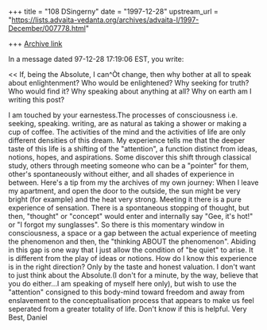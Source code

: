 +++
title = "108 DSingerny"
date = "1997-12-28"
upstream_url = "https://lists.advaita-vedanta.org/archives/advaita-l/1997-December/007778.html"

+++
[Archive link](https://lists.advaita-vedanta.org/archives/advaita-l/1997-December/007778.html)

In a message dated 97-12-28 17:19:06 EST, you write:

<< If, being the Absolute, I can^Òt
 change, then why bother at all to speak about enlightenment? Who would be
 enlightened? Why seeking for truth? Who would find it? Why speaking about
 anything at all? Why on earth am I writing this post?
  >>
I am touched by your earnestess.The processes of consciousness  i.e. seeking,
speaking. writing, are as natural as taking a shower or making a cup of
coffee. The activities of the mind and the activities of life are only
different densities of this dream. My experience tells me that the deeper
taste of this life is  a shifting of the "attention",  a function distinct
from ideas, notions, hopes, and aspirations. Some discover this shift through
classical study, others through meeting someone who can
be a "pointer" for them, other's spontaneously without either, and all shades
of experience in between. Here's a tip from my the archives of my own journey:
When I leave my apartment, and open the door to the outside, the sun might be
very bright (for example) and the heat very strong. Meeting it there is a pure
experience of sensation. There is a spontaneous stopping of thought, but then,
"thought" or "concept" would enter and  internally say "Gee, it's hot!" or "I
forgot my sunglasses".  So there is this momentary window in consciousness, a
space or a gap between the actual experience of meeting the phenomenon and
then, the "thinking ABOUT the phenomenon".  Abiding in this gap is one way
that I just allow the condition of "be quiet" to arise. It is different from
the play of ideas or notions.  How do I know this experience is in the right
direction? Only by the taste and honest valuation.  I don't want to just think
about the Absolute.(I don't for a minute, by the way, believe that you do
either...I am speaking of myself here only), but wish to use the "attention"
consigned to this body-mind toward freedom and away from enslavement to the
conceptualisation process that appears to make us feel seperated from a
greater
totality of life.   Don't know if this is helpful.   Very Best, Daniel

